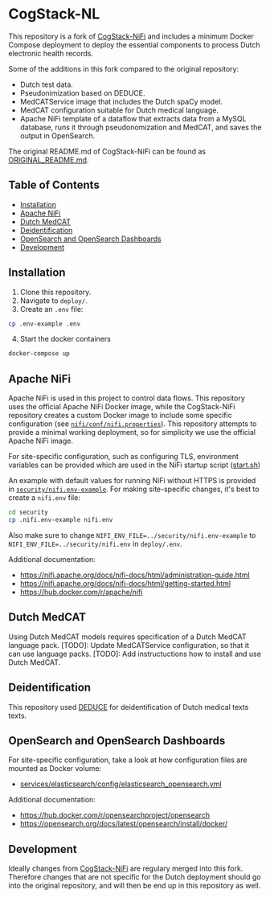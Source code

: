 # CogStack-NL
This repository is a fork of [CogStack-NiFi](https://github.com/CogStack/CogStack-NiFi) and includes a minimum Docker Compose deployment to deploy the essential components to process Dutch electronic health records.

Some of the additions in this fork compared to the original repository:
- Dutch test data.
- Pseudonimization based on DEDUCE.
- MedCATService image that includes the Dutch spaCy model. 
- MedCAT configuration suitable for Dutch medical language.
- Apache NiFi template of a dataflow that extracts data from a MySQL database, runs it through pseudonomization and MedCAT, and saves the output in OpenSearch.

The original README.md of CogStack-NiFi can be found as [ORIGINAL_README.md](ORIGINAL_README.md).

## Table of Contents
- [Installation](#installation)
- [Apache NiFi](#apache-nifi)
- [Dutch MedCAT](#dutch-medcat)
- [Deidentification](#deidentification)
- [OpenSearch and OpenSearch Dashboards](#opensearch-and-opensearch-dashboards)
- [Development](#development)

## Installation
1. Clone this repository.
2. Navigate to `deploy/`.
3. Create an `.env` file:
```bash
cp .env-example .env
```
4. Start the docker containers
```bash
docker-compose up
```

## Apache NiFi
Apache NiFi is used in this project to control data flows. This repository uses the official Apache NiFi Docker image, while the CogStack-NiFi repository creates a custom Docker image to include some specific configuration (see [`nifi/conf/nifi.properties`](nifi/conf/nifi.properties)). This repository attempts to provide a minimal working deployment, so for simplicity we use the official Apache NiFi image.

For site-specific configuration, such as configuring TLS, environment variables can be provided which are used in the NiFi startup script ([start.sh](https://github.com/apache/nifi/blob/main/nifi-docker/dockerhub/sh/start.sh))

An example with default values for running NiFi without HTTPS is provided in [`security/nifi.env-example`](security/nifi.env-example). For making site-specific changes, it's best to create a `nifi.env` file:
```bash
cd security
cp .nifi.env-example nifi.env
```
Also make sure to change `NIFI_ENV_FILE=../security/nifi.env-example` to `NIFI_ENV_FILE=../security/nifi.env` in `deploy/.env`.

Additional documentation:
- https://nifi.apache.org/docs/nifi-docs/html/administration-guide.html
- https://nifi.apache.org/docs/nifi-docs/html/getting-started.html
- https://hub.docker.com/r/apache/nifi

## Dutch MedCAT
Using Dutch MedCAT models requires specification of a Dutch MedCAT language pack.
[TODO]: Update MedCATService configuration, so that it can use language packs.
[TODO]: Add instructuctions how to install and use Dutch MedCAT.

## Deidentification
This repository used [DEDUCE](https://github.com/umcu/deduce-service) for deidentification of Dutch medical texts texts.

## OpenSearch and OpenSearch Dashboards
For site-specific configuration, take a look at how configuration files are mounted as Docker volume:
- [services/elasticsearch/config/elasticsearch_opensearch.yml](services/elasticsearch/config/elasticsearch_opensearch.yml)

Additional documentation:
- https://hub.docker.com/r/opensearchproject/opensearch
- https://opensearch.org/docs/latest/opensearch/install/docker/

## Development
Ideally changes from [CogStack-NiFi](https://github.com/CogStack/CogStack-NiFi) are regulary merged into this fork. Therefore changes that are not specific for the Dutch deployment should go into the original repository, and will then be end up in this repository as well.
